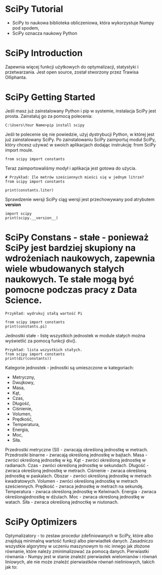 # SciPy Tutorial
- SciPy to naukowa biblioteka obliczeniowa, która wykorzystuje Numpy pod spodem,
- SciPy oznacza naukowy Python

# SciPy Introduction
Zapewnia więcej funkcji użytkowych do optymalizacji, statystyki i przetwarzania. Jest open source, został stworzony przez Trawisa Olliphanta.

# SciPy Getting Started
Jeśli masz już zainstalowany Python i pip w systemie, instalacja SciPy jest prosta. Zainstaluj go za pomocą polecenia:
```
C:\Users\Your Name>pip install scipy
```
Jeśli te polecenie się nie powiedzie, użyj dystrybucji Python, w której jest już zainstalowany SciPy.  Po zainstalowaniu SciPy zaimportuj moduł SciPy, który chcesz używać w swoich aplikacjach dodając instrukcję: from SciPy import moule.
```
from scipy import constants
```
Teraz zaimportowaliśmy modył i aplikacja jest gotowa do użycia.
```
# Przykład: Ile metrów sześciennych mieści się w jednym litrze?
from scipy import constants

print(constants.liter)
```

Sprawdzenie wersji SciPy ciąg wersji jest przechowywany pod atrybutem __version__
```
import scipy
print(scipy.__version__)
```

# SciPy Constans - stałe - ponieważ SciPy jest bardziej skupiony na wdrożeniach naukowych, zapewnia wiele wbudowanych stałych naukowych. Te stałe mogą być pomocne podczas pracy z Data Science.
```
Przykład: wydrukuj stałą wartość Pi

from scipy import constants
print(constants.pi)
```

Jednostki stałe - listę wszystkich jednostek w module stałych można wyświetlić za pomocą funkcji div().
```
Przykład: lista wszystkich stałych.
from scipy import constants
print(dir(constants))
```
Kategorie jednostek - jednostki są umieszczone w kategoriach:
- Metryczny,
- Dwujkowy,
- Masa,
- Kąt,
- Czas,
- Długość,
- Ciśnienie,
- Volumen,
- Prędkość,
- Temperatura,
- Energia,
- Moc,
- Siła.

Przedrostki metryczne (SI) - zwracają określoną jednostkę w metrach.
Przedrostki binarne - zwracają określoną jednostkę w bajtach.
Masa - zwróci określoną jednostkę w kg.
Kąt - zwróci określoną jednostkę w radianach.
Czas - zwróci określoną jednostkę w sekundach.
Długość - zwraca określoną jednostkę w metrach.
Ciśnienie - zwraca określoną jednostkę w paskalach.
Obszar - zwróci określoną jednostkę w metrach kwadratowych.
Volumen - zwróci określoną jednostkę w metrach sześciennych.
Prędkość - zwraca jednostkę w metrach na sekundę.
Temperatura - zwraca określoną jednostkę w Kelwinach.
Energia - zwraca określonąjednostkę w dżulach.
Moc - zwraca określoną jednostkę w watach.
Siła - zwraca określoną jednoctkę w niutonach.

# SciPy Optimizers
Optymalizatory - to zestaw procedur zdefiniowanych w SciPy, które albo znajdują minimalną wartość funkcji albo pierwiadtek danych.
Zasadniczo wszystkie algorytmy w uczeniu maszynowym to nic innego jak złożone równanie, które należy zminimalizować za pomocą danych.
Pierwiastki równania - Numpy jest w stanie znaleźć pierwiastek wielomianów i równań liniowych, ale nie może znaleźć pierwiastków równań nieliniowych, takich jak to: 


